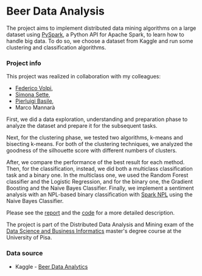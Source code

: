 # Beer Data Analysis

The project aims to implement distributed data mining algorithms on a large dataset using [PySpark](https://spark.apache.org/docs/latest/api/python/ "PyPsark documentation"), a Python API for Apache Spark, to learn how to handle big data. To do so, we choose a dataset from Kaggle and run some clustering and classification algorithms.

### Project info
This project was realized in collaboration with my colleagues: 
* [Federico Volpi](https://www.linkedin.com/in/federico-volpi-53875b194/ "Linkedin profile"), 
* [Simona Sette](https://www.linkedin.com/in/simona-sette-34a26b23b/ "Linkedin profile"), 
* [Pierluigi Basile](https://www.linkedin.com/in/pierluigi-brasile-645b841b5/ "Linkedin profile"), 
* Marco Mannarà

First, we did a data exploration, understanding and preparation phase to analyze the dataset and prepare it for the subsequent tasks.

Next, for the clustering phase, we tested two algorithms, k-means and bisecting k-means. For both of the clustering techniques, we analyzed the goodness of the silhouette score with different numbers of clusters.

After, we compare the performance of the best result for each method. Then, for the classification, instead, we did both a multiclass classification task and a binary one. In the multiclass one, we used the Random Forest classifier and the Logistic Regression, and for the binary one, the Gradient Boosting and the Naive Bayes Classifier. Finally, we implement a sentiment analysis with an NPL-based binary classification with [Spark NPL](https://nlp.johnsnowlabs.com/) using the Naive Bayes Classifier.

Please see the [report](https://github.com/The-Saba/Beer-Data-Analysis/blob/main/Report.pdf) and the [code](https://github.com/The-Saba/Beer-Data-Analysis/blob/main/Beer%20Data%20Analysis.ipynb) for a more detailed description.

The project is part of the Distributed Data Analysis and Mining exam of the [Data Science and Business Informatics](https://didattica.di.unipi.it/en/master-programme-in-data-science-and-business-informatics/) master's degree course at the University of Pisa.

### Data source
* Kaggle - [Beer Data Analytics](https://www.kaggle.com/datasets/gauravharamkar/beer-data-analytics "Kaggle dataset")
